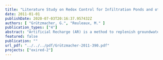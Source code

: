 ```yaml
---
title: "Literature Study on Redox Control for Infiltration Ponds and other Subsurface Systems"
date: 2011-01-01
publishDate: 2020-07-03T20:16:37.957432Z
authors: [ "Grützmacher, G.", "Reuleaux, M." ]
publication_types: ["4"]
abstract: "Artificial Recharge (AR) is a method to replenish groundwater in case of insufficient water availability or poor quality. For drinking water production, AR is often used as water purification step to avoid direct surface water abstraction. Besides physical filtration, purification is achieved through chemical processes like precipitation, sorption and (bio-) degradation. These are usually closely linked to redox conditions. It is the activity of micro-organisms and related chemical reactions that change the redox conditions, which in turn control the presence of substances and therefore the water quality. Typical pollutants in surface water that need to be addressed are organic compounds (e.g. pharmaceutical residues or pesticides), pathogens and heavy metals. The purpose of this report is to introduce the theoretical background on redox zoning in infiltration ponds and to review publications in the search for applicable methods capable of controlling redox conditions. This shall serve as basis for further laboratory and technical scale experiments in the course of the OXIRED project. The “optimal redox zonation” for maximum removal of redox-dependent substances is a concept with the aim of defining optimum residence times based on the degradation kinetics of contaminants in the source water: If substances or substance groups that show enhanced removal under anoxic to anaerobic conditions are not present in the source water at drinking water relevant concentrations, anoxic to anaerobic conditions should be avoided in order not to mobilize iron and other inorganic trace elements. Maximum benefit for aerobic subsurface passage is reached after 30 d, for anoxic / anaerobic subsurface passage after 100 d. However, already 15 d of aerobic and 2 d of anoxic / anaerobic passage lead to substantial removal or redox-sensitive substances or substance groups. The main drivers for redox zonation in AR systems are the availability of oxidizing agents (oxygen, nitrate), of reducing agents (organic matter, reduced mineral phases), of nutrients, the biological activity (in infiltration pond and subsurface), and the residence time. These drivers are in turn controlled by many natural, site-specific (exogenous) and design & operation-related (decision) variables. Exogenous variables are e.g. aquifer geochemistry, temperature or natural groundwater recharge whereas the decision variables comprise factors such as pond geometry, distance between pond and well, well depth, pumping rate etc. Theoretically, a wide range of possibilities could be applied to adjust the infiltration pond, the hyporheic zone and the subsurface passage, but only few seem technically feasible. These are e.g. the control of sunlight and temperature in the infiltration pond and upper sediment, the control of water movement in the pond to avoid excessive algal growth while enriching the water with oxygen. For the same reason nutrients could be added or avoided, influencing biomass production. Specific filter material could be used with defined content and characteristic of organic carbon to serve as electron acceptors. Infiltration rates could be controlled by adjusting the hydraulic head in order to enhance the formation of an unsaturated zone. Further downstream the application of redox controlling substances via injection wells could be possible, as well as controlling the residence times by adjusting pumping rates or creating hydraulic barrier wells at different distances from infiltration pond. For newly constructed AR systems the well field design (pond geometry, distance between pond and well, well depth) could be optimized with respect to redox zonation, as long as the other requirements (mainly sufficient production rates) are met. No examples for redox control in infiltration ponds were identified. Therefore, two examples of redox control measures are described: the first serves an artificial reoxidation of a polluted aquifer “BIOXWAND®” and the second provides injection of treated water to influence the redox conditions in the aquifer “Vyridox” and “Nitridox”."
featured: false
publication: ""
url_pdf: "../../../pdf/Grützmacher-2011-390.pdf"
projects: ["oxired-2"]
---
```


